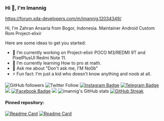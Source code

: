 ### Hi 👋, I'm Imannig
https://forum.xda-developers.com/m/imannig.12034349/

 Hi, I'm Zahran Ansaria from Bogor, Indonesia. Maintainer Android Custom Rom Project-elixir

Here are some ideas to get you started:

- 🔭 I’m currently working on Project-elixir POCO M3/REDMI 9T and PixelPlusUI Redmi Note 11.
- 🌱 I’m currently learning How to pro at math.
- 💬 Ask me about "Don't ask me, I'M No0b"
- ⚡ Fun fact: I'm just a kid who doesn't know anything and noob at all.

<img alt="GitHub followers" src="https://img.shields.io/github/followers/imannig?style=social"> <img alt="Twitter Follow" src="https://img.shields.io/twitter/follow/imann_ig">    [![Instagram Badge](https://img.shields.io/badge/Instagram-%40imanniigg-ff69b4?logo=instagram)](https://instagram.com/imanniigg)
[![Telegram Badge](https://img.shields.io/badge/Telegram-%40imannig-9cf?logo=telegram)](https://t.me/imannig) ![](https://komarev.com/ghpvc/?username=imannig) [![Facebook Badge](https://img.shields.io/badge/Facebook-Zahran%20Ansaria-9cf?logo=facebook)](https://www.facebook.com/profile.php?id=100072471710595) [![](https://img.shields.io/badge/Discord-imannig%230881-9cf?logo=discord)](https://www.discordapp.com/users/967809301819326484)
![imannig's GitHub stats](https://github-readme-stats.vercel.app/api?username=imannig&show_icons=true&theme=tokyonight)
[![GitHub Streak](https://github-readme-streak-stats.herokuapp.com/?user=imannig&theme=tokyonight)](https://git.io/streak-stats)


#### Pinned repository:
[![Readme Card](https://github-readme-stats.vercel.app/api/pin/?username=Projectelixir-devices&repo=android_device_xiaomi_juice&theme=tokyonight)](https://github.com/Projectelixir-devices/android_device_xiaomi_juice)
[![Readme Card](https://github-readme-stats.vercel.app/api/pin/?username=Projectelixir-devices&repo=android_vendor_xiaomi_juice&theme=tokyonight)](https://github.com/ProjectElixir-devices/android_vendor_xiaomi_juice)

